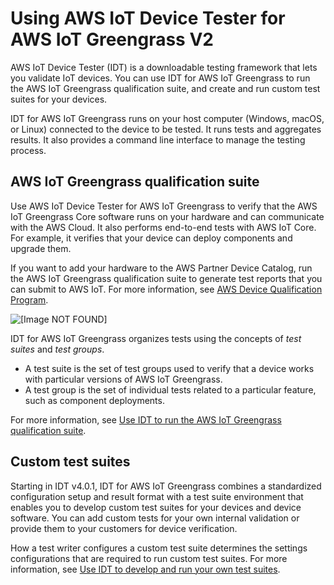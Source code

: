 # Using AWS IoT Device Tester for AWS IoT Greengrass V2<a name="device-tester-for-greengrass-ug"></a>

AWS IoT Device Tester \(IDT\) is a downloadable testing framework that lets you validate IoT devices\. You can use IDT for AWS IoT Greengrass to run the AWS IoT Greengrass qualification suite, and create and run custom test suites for your devices\.

IDT for AWS IoT Greengrass runs on your host computer \(Windows, macOS, or Linux\) connected to the device to be tested\. It runs tests and aggregates results\. It also provides a command line interface to manage the testing process\.

## AWS IoT Greengrass qualification suite<a name="gg-qual-suite"></a>

Use AWS IoT Device Tester for AWS IoT Greengrass to verify that the AWS IoT Greengrass Core software runs on your hardware and can communicate with the AWS Cloud\. It also performs end\-to\-end tests with AWS IoT Core\. For example, it verifies that your device can deploy components and upgrade them\. 

If you want to add your hardware to the AWS Partner Device Catalog, run the AWS IoT Greengrass qualification suite to generate test reports that you can submit to AWS IoT\. For more information, see [AWS Device Qualification Program](https://aws.amazon.com/partners/dqp/)\. 

![\[Image NOT FOUND\]](http://docs.aws.amazon.com/greengrass/v2/developerguide/images/devicetester_gg.png)

IDT for AWS IoT Greengrass organizes tests using the concepts of *test suites* and *test groups*\.<a name="idt-test-suites-groups"></a>
+ A test suite is the set of test groups used to verify that a device works with particular versions of AWS IoT Greengrass\.
+ A test group is the set of individual tests related to a particular feature, such as component deployments\.

 For more information, see [Use IDT to run the AWS IoT Greengrass qualification suite](idt-greengrass-qualification.md)\.

## Custom test suites<a name="custom-test-suite"></a>

<a name="idt-byotc"></a>Starting in IDT v4\.0\.1, IDT for AWS IoT Greengrass combines a standardized configuration setup and result format with a test suite environment that enables you to develop custom test suites for your devices and device software\. You can add custom tests for your own internal validation or provide them to your customers for device verification\.

How a test writer configures a custom test suite determines the settings configurations that are required to run custom test suites\. For more information, see [Use IDT to develop and run your own test suites](idt-custom-tests.md)\.